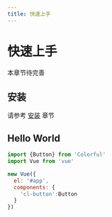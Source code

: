 ```yaml
---
title: 快速上手
---
```


# 快速上手

本章节待完善

## 安装

请参考 [安装](../install/) 章节


## Hello World

```javascript
import {Button} from 'Colorful'
import Vue from 'vue'

new Vue({
  el: '#app',
  components: {
    'cl-button':Button
  }
})
```
